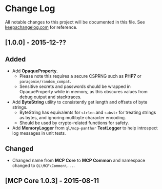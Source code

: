 # Change Log
All notable changes to this project will be documented in this file. See
[keepachangelog.com](http://keepachangelog.com) for reference.

## [1.0.0] - 2015-12-??

## Added
- Add **OpaqueProperty**.
    - Please note this requires a secure CSPRNG such as **PHP7** or `paragonie/random_compat`.
    - Sensitive secrets and passwords should be wrapped in OpaqueProperty while in memory, as this obscures values
      from debug output and stacktraces.
- Add **ByteString** utility to consistently get length and offsets of byte strings.
    - ByteString has equivalents for `strlen` and `substr` for treating strings as bytes, and ignoring multibyte
      character encoding.
    - Should be used by crypto-related functions for safety.
- Add **MemoryLogger** from `ql/mcp-panthor` **TestLogger** to help introspect log messages in unit tests.

## Changed
- Changed name from **MCP Core** to **MCP Common** and namespace changed to `QL\MCP\Common\...`.

## [MCP Core 1.0.3] - 2015-08-11
